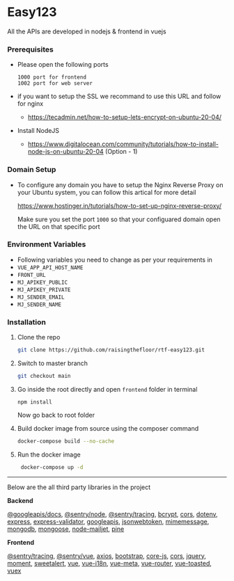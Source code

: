 # Easy123

All the APIs are developed in nodejs & frontend in vuejs

### Prerequisites

* Please open the following ports 
  ```
  1000 port for frontend
  1002 port for web server 
  ```
  
* if you want to setup the SSL we recommand to use this URL and follow for nginx 
  * https://tecadmin.net/how-to-setup-lets-encrypt-on-ubuntu-20-04/
  
* Install NodeJS 
  
  * https://www.digitalocean.com/community/tutorials/how-to-install-node-js-on-ubuntu-20-04 (Option - 1)

### Domain Setup

- To configure any domain you have to setup the Nginx Reverse Proxy on your Ubuntu system, you can follow this artical for more detail 

  https://www.hostinger.in/tutorials/how-to-set-up-nginx-reverse-proxy/

  Make sure you set the port `1000` so that your configuared domain open the URL on that specific port 

### Environment Variables 

-  Following variables you need to change as per your requirements in 
  - ```VUE_APP_API_HOST_NAME```
  - ```FRONT_URL```
  - ```MJ_APIKEY_PUBLIC```
  - ```MJ_APIKEY_PRIVATE```
  - ```MJ_SENDER_EMAIL```
  - ```MJ_SENDER_NAME```

### Installation

1. Clone the repo
   ```sh
   git clone https://github.com/raisingthefloor/rtf-easy123.git
   ```

2. Switch to master branch
   ```sh
   git checkout main
   ```

3. Go inside the root directly and open ```frontend``` folder in terminal

   ````shell
   npm install
   ````

   Now go back to root folder 

4. Build docker image from source using the composer command
   ```sh
   docker-compose build --no-cache
   ```

 5. Run the docker image
    ```sh
     docker-compose up -d

****
Below are the all third party libraries in the project


**Backend**

[@googleapis/docs](https://www.npmjs.com/package/@googleapis/docs), [@sentry/node](https://www.npmjs.com/package/@sentry/node), [@sentry/tracing](https://www.npmjs.com/package/@sentry/tracing), [bcrypt](https://www.npmjs.com/package/bcrypt), [cors](https://www.npmjs.com/package/cors), [dotenv](https://www.npmjs.com/package/dotenv), [express](https://www.npmjs.com/package/express), [express-validator](https://www.npmjs.com/package/express-validator), [googleapis](https://www.npmjs.com/package/googleapis), [jsonwebtoken](https://www.npmjs.com/package/jsonwebtoken), [mimemessage](https://www.npmjs.com/package/mimemessage), [mongodb](https://www.npmjs.com/package/mongodb), [mongoose](https://www.npmjs.com/package/mongoose), [node-mailjet](https://www.npmjs.com/package/node-mailjet), [pine](https://www.npmjs.com/package/pine)


**Frontend**

[@sentry/tracing](https://www.npmjs.com/package/@sentry/tracing), [@sentry/vue](https://www.npmjs.com/package/@sentry/vue), [axios](https://www.npmjs.com/package/axios), [bootstrap](https://www.npmjs.com/package/bootstrap), [core-js](https://www.npmjs.com/package/core-js), [cors](https://www.npmjs.com/package/cors), [jquery](https://www.npmjs.com/package/jquery), [moment](https://www.npmjs.com/package/moment), [sweetalert](https://www.npmjs.com/package/sweetalert), [vue](https://www.npmjs.com/package/vue), [vue-i18n](https://www.npmjs.com/package/vue-i18n), [vue-meta](https://www.npmjs.com/package/vue-meta), [vue-router](https://www.npmjs.com/package/vue-router), [vue-toasted](https://www.npmjs.com/package/vue-toasted), [vuex](https://www.npmjs.com/package/vuex)